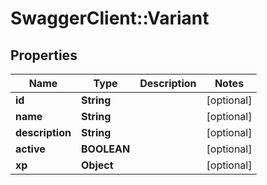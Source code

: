 # SwaggerClient::Variant

## Properties
Name | Type | Description | Notes
------------ | ------------- | ------------- | -------------
**id** | **String** |  | [optional] 
**name** | **String** |  | [optional] 
**description** | **String** |  | [optional] 
**active** | **BOOLEAN** |  | [optional] 
**xp** | **Object** |  | [optional] 


